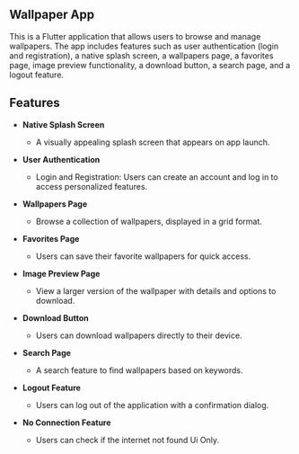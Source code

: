 ## Wallpaper App

This is a Flutter application that allows users to browse and manage wallpapers. The app includes features such as user authentication (login and registration), a native splash screen, a wallpapers page, a favorites page, image preview functionality, a download button, a search page, and a logout feature.

## Features

- **Native Splash Screen**
    - A visually appealing splash screen that appears on app launch.

- **User Authentication**
   - Login and Registration: Users can create an account and log in to access personalized features.

- **Wallpapers Page**
    - Browse a collection of wallpapers, displayed in a grid format.

- **Favorites Page**
    - Users can save their favorite wallpapers for quick access.

- **Image Preview Page**
    - View a larger version of the wallpaper with details and options to download.

- **Download Button**
    - Users can download wallpapers directly to their device.

- **Search Page**
    - A search feature to find wallpapers based on keywords.

- **Logout Feature**
    - Users can log out of the application with a confirmation dialog.

- **No Connection Feature**
    - Users can check if the internet not found Ui Only.

